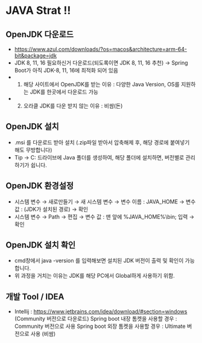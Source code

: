 # JAVA Strat !! 

## OpenJDK 다운로드
- https://www.azul.com/downloads/?os=macos&architecture=arm-64-bit&package=jdk
- JDK 8, 11, 16 필요하신거 다운로드(되도록이면 JDK 8, 11, 16 추천) → Spring Boot가 아직 JDK-8, 11, 16에 최적화 되어 있음
- 1) 해당 사이트에서 OpenJDK를 받는 이유 : 다양한 Java Version, OS를 지원하는 JDK를 한곳에서 다운로드 가능
- 2) 오라클 JDK를 다운 받지 않는 이유 : 비쌈(돈)

## OpenJDK 설치
- .msi 를 다운로드 받아 설치 (.zip파일 받아서 압축해제 후, 해당 경로에 붙여넣기 해도 무방합니다)
- Tip → C: 드라이브에 Java 폴더를 생성하여, 해당 폴더에 설치하면, 버전별로 관리하기가 쉽니다.


## OpenJDK 환경설정
- 시스템 변수 → 새로만들기 → 새 시스템 변수 → 변수 이름 : JAVA_HOME → 변수 값 : (JDK가 설치된 경로) → 확인
- 시스템 변수 → Path → 편집 → 변수 값 : 맨 앞에 %JAVA_HOME%\bin; 입력 → 확인

## OpenJDK 설치 확인
- cmd창에서 java -version 를 입력해보면 설치된 JDK 버전이 출력 및 확인이 가능합니다.
- 위 과정을 거치는 이유는 JDK를 해당 PC에서 Global하게 사용하기 위함.

## 개발 Tool / IDEA
- Intellij : https://www.jetbrains.com/idea/download/#section=windows (Community 버전으로 다운로드)
    Spring boot 내장 톰켓을 사용할 경우 : Community 버전으로 사용
    Spring boot 외장 톰켓을 사용할 경우 : Ultimate 버전으로 사용 (비쌈)
